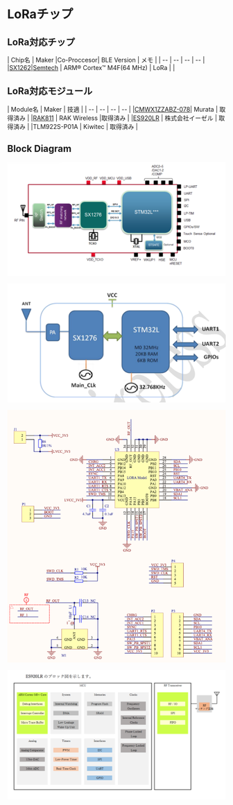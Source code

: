 # LoRaチップ

## LoRa対応チップ

| Chip名 | Maker |Co-Proccesor| BLE Version | メモ |
| -- | -- | -- | -- |
|[SX1262](https://www.semtech.com/products/wireless-rf/lora-transceivers/sx1262)|[Semtech](https://www.semtech.com/) |  ARM® Cortex™  M4F(64 MHz) | LoRa | |

## LoRa対応モジュール

| Module名 | Maker | 技適 |
| -- | -- | -- | -- |
|[CMWX1ZZABZ-078](https://www.murata.com/ja-jp/products/lpwa/lora)| Murata |	取得済み |
|[RAK811](http://www.rakwireless.com/en/module/lora/RAK811)	| RAK Wireless	 |取得済み |
|[ES920LR](http://easel5.com/productinfo/)	| 株式会社イーゼル |	取得済み |
|TLM922S-P01A	| Kiwitec |	取得済み |

## Block Diagram

![](img/murata.png)

![](img/rak.png)

![](img/rak_ref.png)

![](img/es920.png)
